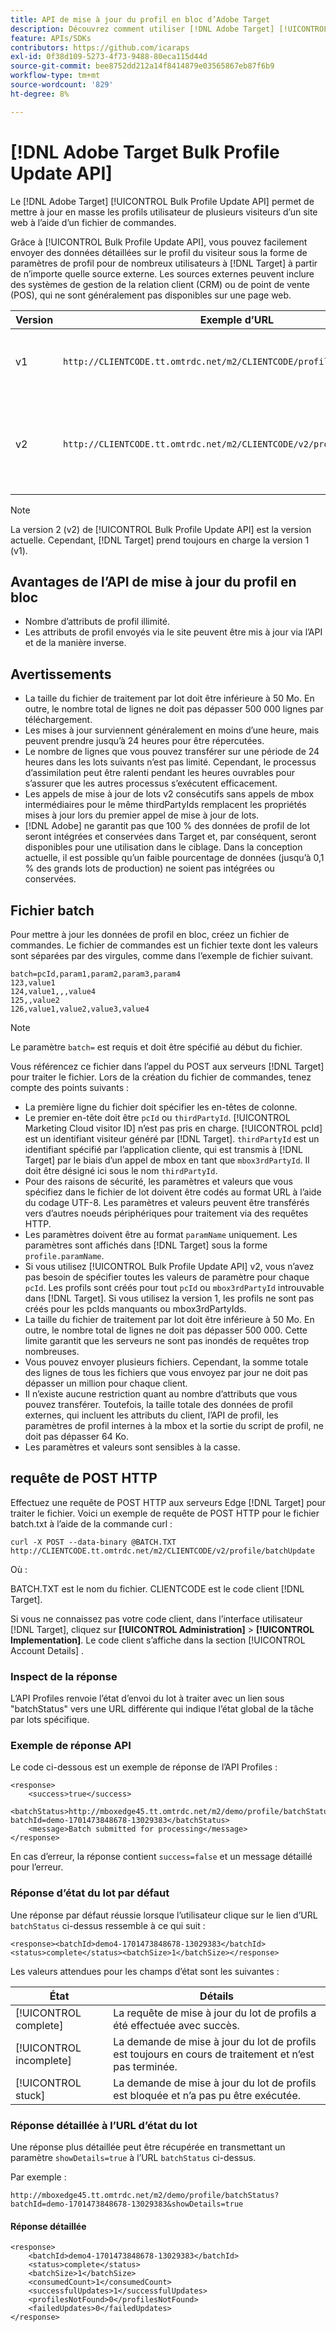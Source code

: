 ```yaml
---
title: API de mise à jour du profil en bloc d’Adobe Target
description: Découvrez comment utiliser [!DNL Adobe Target] [!UICONTROL Bulk Profile Update API] pour envoyer les données de profil de plusieurs visiteurs à  [!DNL Target]  en vue de les utiliser dans le ciblage.
feature: APIs/SDKs
contributors: https://github.com/icaraps
exl-id: 0f38d109-5273-4f73-9488-80eca115d44d
source-git-commit: bee8752dd212a14f8414879e03565867eb87f6b9
workflow-type: tm+mt
source-wordcount: '829'
ht-degree: 8%

---
```


# [!DNL Adobe Target Bulk Profile Update API]

Le [!DNL Adobe Target] [!UICONTROL Bulk Profile Update API] permet de mettre à jour en masse les profils utilisateur de plusieurs visiteurs d’un site web à l’aide d’un fichier de commandes.

Grâce à [!UICONTROL Bulk Profile Update API], vous pouvez facilement envoyer des données détaillées sur le profil du visiteur sous la forme de paramètres de profil pour de nombreux utilisateurs à [!DNL Target] à partir de n’importe quelle source externe. Les sources externes peuvent inclure des systèmes de gestion de la relation client (CRM) ou de point de vente (POS), qui ne sont généralement pas disponibles sur une page web.

| Version | Exemple d’URL | Fonctionnalités |
| --- | --- | --- |
| v1 | `http://CLIENTCODE.tt.omtrdc.net/m2/CLIENTCODE/profile/batchUpdate` | Prise en charge de la mise à jour des profils en masse uniquement. |
| v2 | `http://CLIENTCODE.tt.omtrdc.net/m2/CLIENTCODE/v2/profile/batchUpdate` | <ul><li>Créez un profil s’il est introuvable.</li><li>Mise à jour de l’état par ligne.</li></ul> |

>[!NOTE]
>
>La version 2 (v2) de [!UICONTROL Bulk Profile Update API] est la version actuelle. Cependant, [!DNL Target] prend toujours en charge la version 1 (v1).

## Avantages de l’API de mise à jour du profil en bloc

* Nombre d’attributs de profil illimité.
* Les attributs de profil envoyés via le site peuvent être mis à jour via l’API et de la manière inverse.

## Avertissements

* La taille du fichier de traitement par lot doit être inférieure à 50 Mo. En outre, le nombre total de lignes ne doit pas dépasser 500 000 lignes par téléchargement.
* Les mises à jour surviennent généralement en moins d’une heure, mais peuvent prendre jusqu’à 24 heures pour être répercutées.
* Le nombre de lignes que vous pouvez transférer sur une période de 24 heures dans les lots suivants n’est pas limité. Cependant, le processus d’assimilation peut être ralenti pendant les heures ouvrables pour s’assurer que les autres processus s’exécutent efficacement.
* Les appels de mise à jour de lots v2 consécutifs sans appels de mbox intermédiaires pour le même thirdPartyIds remplacent les propriétés mises à jour lors du premier appel de mise à jour de lots.
* [!DNL Adobe] ne garantit pas que 100 % des données de profil de lot seront intégrées et conservées dans Target et, par conséquent, seront disponibles pour une utilisation dans le ciblage. Dans la conception actuelle, il est possible qu’un faible pourcentage de données (jusqu’à 0,1 % des grands lots de production) ne soient pas intégrées ou conservées.

## Fichier batch

Pour mettre à jour les données de profil en bloc, créez un fichier de commandes. Le fichier de commandes est un fichier texte dont les valeurs sont séparées par des virgules, comme dans l’exemple de fichier suivant.

``````
batch=pcId,param1,param2,param3,param4
123,value1
124,value1,,,value4
125,,value2
126,value1,value2,value3,value4
``````

>[!NOTE]
>
>Le paramètre `batch=` est requis et doit être spécifié au début du fichier.

Vous référencez ce fichier dans l’appel du POST aux serveurs [!DNL Target] pour traiter le fichier. Lors de la création du fichier de commandes, tenez compte des points suivants :

* La première ligne du fichier doit spécifier les en-têtes de colonne.
* Le premier en-tête doit être `pcId` ou `thirdPartyId`. [!UICONTROL Marketing Cloud visitor ID] n’est pas pris en charge. [!UICONTROL pcId] est un identifiant visiteur généré par [!DNL Target]. `thirdPartyId` est un identifiant spécifié par l’application cliente, qui est transmis à [!DNL Target] par le biais d’un appel de mbox en tant que `mbox3rdPartyId`. Il doit être désigné ici sous le nom `thirdPartyId`.
* Pour des raisons de sécurité, les paramètres et valeurs que vous spécifiez dans le fichier de lot doivent être codés au format URL à l’aide du codage UTF-8. Les paramètres et valeurs peuvent être transférés vers d’autres noeuds périphériques pour traitement via des requêtes HTTP.
* Les paramètres doivent être au format `paramName` uniquement. Les paramètres sont affichés dans [!DNL Target] sous la forme `profile.paramName`.
* Si vous utilisez [!UICONTROL Bulk Profile Update API] v2, vous n’avez pas besoin de spécifier toutes les valeurs de paramètre pour chaque `pcId`. Les profils sont créés pour tout `pcId` ou `mbox3rdPartyId` introuvable dans [!DNL Target]. Si vous utilisez la version 1, les profils ne sont pas créés pour les pcIds manquants ou mbox3rdPartyIds.
* La taille du fichier de traitement par lot doit être inférieure à 50 Mo. En outre, le nombre total de lignes ne doit pas dépasser 500 000. Cette limite garantit que les serveurs ne sont pas inondés de requêtes trop nombreuses.
* Vous pouvez envoyer plusieurs fichiers. Cependant, la somme totale des lignes de tous les fichiers que vous envoyez par jour ne doit pas dépasser un million pour chaque client.
* Il n’existe aucune restriction quant au nombre d’attributs que vous pouvez transférer. Toutefois, la taille totale des données de profil externes, qui incluent les attributs du client, l’API de profil, les paramètres de profil internes à la mbox et la sortie du script de profil, ne doit pas dépasser 64 Ko.
* Les paramètres et valeurs sont sensibles à la casse.

## requête de POST HTTP

Effectuez une requête de POST HTTP aux serveurs Edge [!DNL Target] pour traiter le fichier. Voici un exemple de requête de POST HTTP pour le fichier batch.txt à l’aide de la commande curl :

``````
curl -X POST --data-binary @BATCH.TXT http://CLIENTCODE.tt.omtrdc.net/m2/CLIENTCODE/v2/profile/batchUpdate
``````

Où :

BATCH.TXT est le nom du fichier. CLIENTCODE est le code client [!DNL Target].

Si vous ne connaissez pas votre code client, dans l’interface utilisateur [!DNL Target], cliquez sur **[!UICONTROL Administration]** > **[!UICONTROL Implementation]**. Le code client s’affiche dans la section [!UICONTROL Account Details] .

### Inspect de la réponse

L’API Profiles renvoie l’état d’envoi du lot à traiter avec un lien sous &quot;batchStatus&quot; vers une URL différente qui indique l’état global de la tâche par lots spécifique.

### Exemple de réponse API

Le code ci-dessous est un exemple de réponse de l’API Profiles :

```
<response>
    <success>true</success>
    <batchStatus>http://mboxedge45.tt.omtrdc.net/m2/demo/profile/batchStatus?batchId=demo-1701473848678-13029383</batchStatus>
    <message>Batch submitted for processing</message>
</response>
```

En cas d’erreur, la réponse contient `success=false` et un message détaillé pour l’erreur.

### Réponse d’état du lot par défaut

Une réponse par défaut réussie lorsque l’utilisateur clique sur le lien d’URL `batchStatus` ci-dessus ressemble à ce qui suit :

```
<response><batchId>demo4-1701473848678-13029383</batchId><status>complete</status><batchSize>1</batchSize></response>
```

Les valeurs attendues pour les champs d’état sont les suivantes :

| État | Détails |
| --- | --- |
| [!UICONTROL complete] | La requête de mise à jour du lot de profils a été effectuée avec succès. |
| [!UICONTROL incomplete] | La demande de mise à jour du lot de profils est toujours en cours de traitement et n’est pas terminée. |
| [!UICONTROL stuck] | La demande de mise à jour du lot de profils est bloquée et n’a pas pu être exécutée. |

### Réponse détaillée à l’URL d’état du lot

Une réponse plus détaillée peut être récupérée en transmettant un paramètre `showDetails=true` à l’URL `batchStatus` ci-dessus.

Par exemple :

```
http://mboxedge45.tt.omtrdc.net/m2/demo/profile/batchStatus?batchId=demo-1701473848678-13029383&showDetails=true
```

#### Réponse détaillée

```
<response>
    <batchId>demo4-1701473848678-13029383</batchId>
    <status>complete</status>
    <batchSize>1</batchSize>
    <consumedCount>1</consumedCount>
    <successfulUpdates>1</successfulUpdates>
    <profilesNotFound>0</profilesNotFound>
    <failedUpdates>0</failedUpdates>
</response>
```
